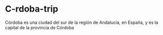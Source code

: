# C-rdoba-trip
Córdoba es una ciudad del sur de la región de Andalucía, en España, y es la capital de la provincia de Córdoba
